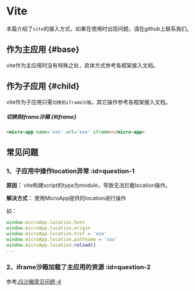 # Vite

本篇介绍了`vite`的接入方式，如果在使用时出现问题，请在github上联系我们。

## 作为主应用 {#base}
vite作为主应用时没有特殊之处，具体方式参考各框架接入文档。

## 作为子应用 {#child}
vite作为子应用只需`切换到iframe沙箱`，其它操作参考各框架接入文档。

##### 切换到iframe沙箱 {#iframe}

```html
<micro-app name='xxx' url='xxx' iframe></micro-app>
```

## 常见问题

### 1、子应用中操作location异常 :id=question-1

**原因：** vite构建script的type为module，导致无法拦截location操作。

**解决方式：** 使用MicroApp提供的location进行操作

如：
```js
window.microApp.location.host
window.microApp.location.origin
window.microApp.location.href = 'xxx'
window.microApp.location.pathname = 'xxx'
window.microApp.location.reload()
...
```

### 2、iframe沙箱加载了主应用的资源 :id=question-2
参考[JS沙箱常见问题-4](/zh-cn/features/sandbox?#iframe-source)
